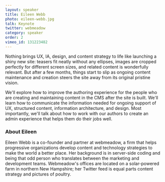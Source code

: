 ```yaml
---
layout: speaker
title: Eileen Webb
photo: eileen-webb.jpg
talk: Keynote
twitter: webmeadow
category: speaker
order: 2
vimeo_id: 131223482
---
```


Nothing brings UX, IA, design, and content strategy to life like launching a shiny new site: teasers fit neatly without any ellipses, images are cropped perfectly for different screen sizes, and related content is wonderfully relevant. But after a few months, things start to slip as ongoing content maintenance and creation steers the site away from its original pristine vision.

We'll explore how to improve the authoring experience for the people who are creating and maintaining content in the CMS after the site is built. We'll learn how to communicate the information needed for ongoing support of UX, structured content, information architecture, and design. Most importantly, we'll talk about how to work with our authors to create an admin experience that helps them do their jobs well. 

### About Eileen

Eileen Webb is a co-founder and partner at webmeadow, a firm that helps progressive organizations develop content and technology strategies to make the world a better place. Her background is in server-side coding and being that odd person who translates between the marketing and development teams. Webmeadow's offices are located on a solar-powered farm in northern New Hampshire; her Twitter feed is equal parts content strategy and pictures of poultry.
